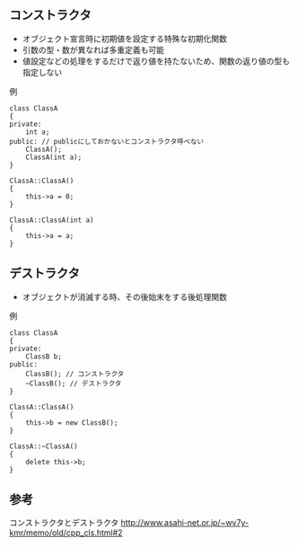 ## コンストラクタ
- オブジェクト宣言時に初期値を設定する特殊な初期化関数
- 引数の型・数が異なれば多重定義も可能
- 値設定などの処理をするだけで返り値を持たないため、関数の返り値の型も指定しない

例
```
class ClassA
{
private:
    int a;
public: // publicにしておかないとコンストラクタ呼べない
    ClassA();
    ClassA(int a);
}

ClassA::ClassA()
{
    this->a = 0;
}

ClassA::ClassA(int a)
{
    this->a = a;
}
```

## デストラクタ
- オブジェクトが消滅する時、その後始末をする後処理関数

例
```
class ClassA
{
private:
    ClassB b;
public:
    ClassB(); // コンストラクタ
    ~ClassB(); // デストラクタ
}

ClassA::ClassA()
{
    this->b = new ClassB();
}

ClassA::~ClassA()
{
    delete this->b;
}
```

## 参考
コンストラクタとデストラクタ
http://www.asahi-net.or.jp/~wv7y-kmr/memo/old/cpp_cls.html#2
